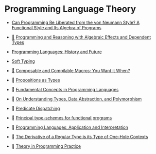 # Programming Language Theory

* [Can Programming Be Liberated from the von Neumann Style? A Functional Style and Its Algebra of Programs](http://www.thocp.net/biographies/papers/backus_turingaward_lecture.pdf)

* [:scroll:](https://github.com/papers-we-love/papers-we-love/blob/master/languages-theory/programming-with-algebraic-effects-and-handlers.pdf) [Programming and Reasoning with Algebraic Effects and Dependent Types](http://eb.host.cs.st-andrews.ac.uk/drafts/effects.pdf)

* [Programming Languages: History and Future](http://www.csee.umbc.edu/courses/undergraduate/CMSC331/resources/papers/sammet1972.pdf)

* [Soft Typing](http://citeseerx.ist.psu.edu/viewdoc/download?doi=10.1.1.24.9333&rep=rep1&type=pdf)

* [:scroll:](https://github.com/papers-we-love/papers-we-love/blob/master/languages-theory/composable-and-compilable-macros-you-want-it-when.pdf) [Composable and Compilable Macros: You Want it When?](https://www.cs.utah.edu/plt/publications/macromod.pdf)

* :scroll: [Propositions as Types](http://homepages.inf.ed.ac.uk/wadler/papers/propositions-as-types/propositions-as-types.pdf)

* :scroll: [Fundamental Concepts in Programming Languages](https://github.com/papers-we-love/papers-we-love/blob/master/languages-theory/fundamental-concepts-in-programming-languages.pdf)

* :scroll: [On Understanding Types,
Data Abstraction, and Polymorphism](https://github.com/papers-we-love/papers-we-love/blob/master/languages-theory/on-understanding-types-data-abstraction-polymorphism.pdf)

* :scroll: [Predicate Dispatching](https://github.com/papers-we-love/papers-we-love/blob/master/languages-theory/predicate-dispatching.pdf)

* :scroll: [Principal type-schemes for functional programs](https://github.com/papers-we-love/papers-we-love/blob/master/languages-theory/principal-type-schemes-for-functional-programs.pdf)

* :scroll: [Programming Languages: Application and Interpretation](https://github.com/papers-we-love/papers-we-love/blob/master/languages-theory/programming-languages-application-and-interpretation.pdf)

* :scroll: [The Derivative of a Regular Type is its Type of One-Hole Contexts](https://github.com/papers-we-love/papers-we-love/blob/master/languages-theory/the-derivative-of-a-regular-type-one-hole-contexts.pdf)

* :scroll: [Theory in Programming Practice](https://github.com/papers-we-love/papers-we-love/blob/master/languages-theory/theory-in-programming-practice.pdf)

